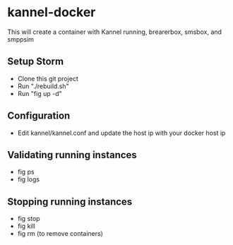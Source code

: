 # kannel-docker
This will create a container with Kannel running, brearerbox, smsbox, and smppsim

## Setup Storm
 * Clone this git project
 * Run "./rebuild.sh"
 * Run "fig up -d"
 
## Configuration
 * Edit kannel/kannel.conf and update the host ip with your docker host ip

## Validating running instances
 * fig ps
 * fig logs
 
## Stopping running instances
 * fig stop
 * fig kill
 * fig rm (to remove containers)
